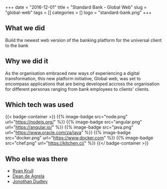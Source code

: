 +++ 
date = "2016-12-01"
title = "Standard Bank - Global Web"
slug = "global-web" 
tags = []
categories = []
logo = "standard-bank.png"
+++
## What we did
Build the newest web version of the banking platform for the universal client to the bank

## Why we did it
As the organisation embraced new ways of experiencing a digital transformation, this new platform initiative, Global web, was set to encompass applications that are being developed accross the organisation for different personas ranging from bank employees to clients' clients. 

## Which tech was used

{{< badge-container >}}
  {{% image-badge src="node.png" url="https://nodejs.org/" %}}
  {{% image-badge src="angular.png" url="https://angular.io/" %}}
  {{% image-badge src="java.png" url="https://www.oracle.com/za/java" %}}
  {{% image-badge src="docker.png" url="https://www.docker.com" %}}
  {{% image-badge src="chef.png" url="https://kitchen.ci/" %}}
{{</ badge-container >}}

## Who else was there
* [Ryan Krull](https://www.linkedin.com/in/ryankrull-79/)
* [Dean de Agrela](https://www.linkedin.com/in/dean-de-agrela-42975795/)
* [Jonothan Dudley](https://www.linkedin.com/in/jonathan-dudley-48717649/)
